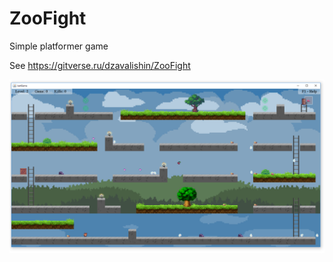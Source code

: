 # ZooFight
Simple platformer game

See https://gitverse.ru/dzavalishin/ZooFight

![](https://github.com/dzavalishin/ZooFight/blob/master/ScreenShots/2020-04-23_16-46-32.png)
